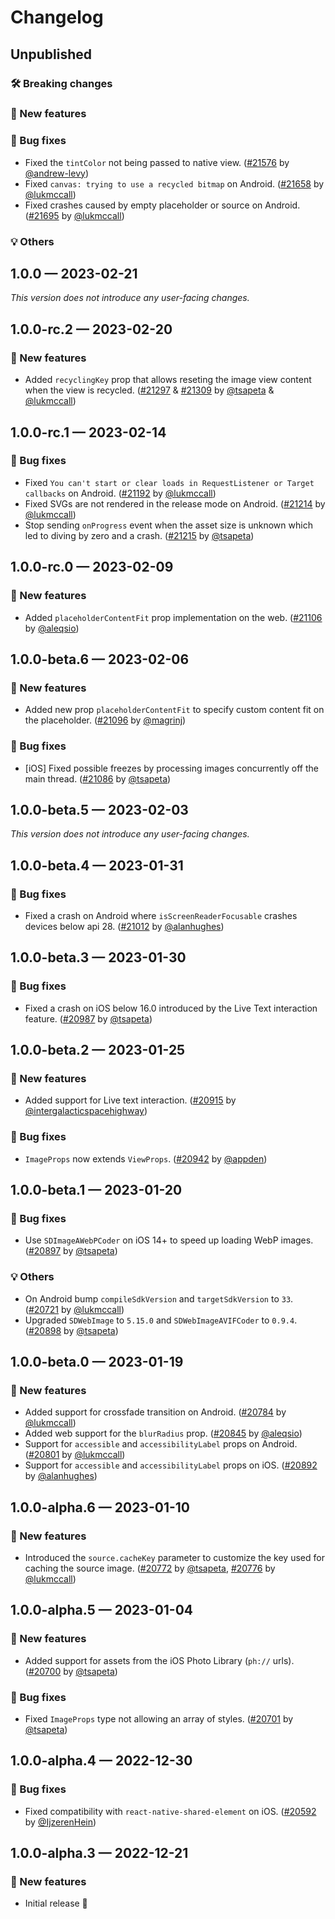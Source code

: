 # Changelog

## Unpublished

### 🛠 Breaking changes

### 🎉 New features

### 🐛 Bug fixes

- Fixed the `tintColor` not being passed to native view. ([#21576](https://github.com/expo/expo/pull/21576) by [@andrew-levy](https://github.com/andrew-levy))
- Fixed `canvas: trying to use a recycled bitmap` on Android. ([#21658](https://github.com/expo/expo/pull/21658) by [@lukmccall](https://github.com/lukmccall))
- Fixed crashes caused by empty placeholder or source on Android. ([#21695](https://github.com/expo/expo/pull/21695) by [@lukmccall](https://github.com/lukmccall))

### 💡 Others

## 1.0.0 — 2023-02-21

_This version does not introduce any user-facing changes._

## 1.0.0-rc.2 — 2023-02-20

### 🎉 New features

- Added `recyclingKey` prop that allows reseting the image view content when the view is recycled. ([#21297](https://github.com/expo/expo/pull/21297) & [#21309](https://github.com/expo/expo/pull/21309) by [@tsapeta](https://github.com/tsapeta) & [@lukmccall](https://github.com/lukmccall))

## 1.0.0-rc.1 — 2023-02-14

### 🐛 Bug fixes

- Fixed `You can't start or clear loads in RequestListener or Target callbacks` on Android. ([#21192](https://github.com/expo/expo/pull/21192) by [@lukmccall](https://github.com/lukmccall))
- Fixed SVGs are not rendered in the release mode on Android. ([#21214](https://github.com/expo/expo/pull/21214) by [@lukmccall](https://github.com/lukmccall))
- Stop sending `onProgress` event when the asset size is unknown which led to diving by zero and a crash. ([#21215](https://github.com/expo/expo/pull/21215) by [@tsapeta](https://github.com/tsapeta))

## 1.0.0-rc.0 — 2023-02-09

### 🎉 New features

- Added `placeholderContentFit` prop implementation on the web. ([#21106](https://github.com/expo/expo/pull/21106) by [@aleqsio](https://github.com/aleqsio))

## 1.0.0-beta.6 — 2023-02-06

### 🎉 New features

- Added new prop `placeholderContentFit` to specify custom content fit on the placeholder. ([#21096](https://github.com/expo/expo/pull/21096) by [@magrinj](https://github.com/magrinj))

### 🐛 Bug fixes

- [iOS] Fixed possible freezes by processing images concurrently off the main thread. ([#21086](https://github.com/expo/expo/pull/21086) by [@tsapeta](https://github.com/tsapeta))

## 1.0.0-beta.5 — 2023-02-03

_This version does not introduce any user-facing changes._

## 1.0.0-beta.4 — 2023-01-31

### 🐛 Bug fixes

- Fixed a crash on Android where `isScreenReaderFocusable` crashes devices below api 28. ([#21012](https://github.com/expo/expo/pull/21012) by [@alanhughes](https://github.com/alanjhughes))

## 1.0.0-beta.3 — 2023-01-30

### 🐛 Bug fixes

- Fixed a crash on iOS below 16.0 introduced by the Live Text interaction feature. ([#20987](https://github.com/expo/expo/pull/20987) by [@tsapeta](https://github.com/tsapeta))

## 1.0.0-beta.2 — 2023-01-25

### 🎉 New features

- Added support for Live text interaction. ([#20915](https://github.com/expo/expo/pull/20915) by [@intergalacticspacehighway](https://github.com/intergalacticspacehighway))

### 🐛 Bug fixes

- `ImageProps` now extends `ViewProps`. ([#20942](https://github.com/expo/expo/pull/20942) by [@appden](https://github.com/appden))

## 1.0.0-beta.1 — 2023-01-20

### 🐛 Bug fixes

- Use `SDImageAWebPCoder` on iOS 14+ to speed up loading WebP images. ([#20897](https://github.com/expo/expo/pull/20897) by [@tsapeta](https://github.com/tsapeta))

### 💡 Others

- On Android bump `compileSdkVersion` and `targetSdkVersion` to `33`. ([#20721](https://github.com/expo/expo/pull/20721) by [@lukmccall](https://github.com/lukmccall))
- Upgraded `SDWebImage` to `5.15.0` and `SDWebImageAVIFCoder` to `0.9.4`. ([#20898](https://github.com/expo/expo/pull/20898) by [@tsapeta](https://github.com/tsapeta))

## 1.0.0-beta.0 — 2023-01-19

### 🎉 New features

- Added support for crossfade transition on Android. ([#20784](https://github.com/expo/expo/pull/20784) by [@lukmccall](https://github.com/lukmccall))
- Added web support for the `blurRadius` prop. ([#20845](https://github.com/expo/expo/pull/20845) by [@aleqsio](https://github.com/aleqsio))
- Support for `accessible` and `accessibilityLabel` props on Android. ([#20801](https://github.com/expo/expo/pull/20801) by [@lukmccall](https://github.com/lukmccall))
- Support for `accessible` and `accessibilityLabel` props on iOS. ([#20892](https://github.com/expo/expo/pull/20892) by [@alanhughes](https://github.com/alanjhughes))

## 1.0.0-alpha.6 — 2023-01-10

### 🎉 New features

- Introduced the `source.cacheKey` parameter to customize the key used for caching the source image. ([#20772](https://github.com/expo/expo/pull/20772) by [@tsapeta](https://github.com/tsapeta), [#20776](https://github.com/expo/expo/pull/20776) by [@lukmccall](https://github.com/lukmccall))

## 1.0.0-alpha.5 — 2023-01-04

### 🎉 New features

- Added support for assets from the iOS Photo Library (`ph://` urls). ([#20700](https://github.com/expo/expo/pull/20700) by [@tsapeta](https://github.com/tsapeta))

### 🐛 Bug fixes

- Fixed `ImageProps` type not allowing an array of styles. ([#20701](https://github.com/expo/expo/pull/20701) by [@tsapeta](https://github.com/tsapeta))

## 1.0.0-alpha.4 — 2022-12-30

### 🐛 Bug fixes

- Fixed compatibility with `react-native-shared-element` on iOS. ([#20592](https://github.com/expo/expo/pull/20592) by [@IjzerenHein](https://github.com/ijzerenhein))

## 1.0.0-alpha.3 — 2022-12-21

### 🎉 New features

- Initial release 🥳
